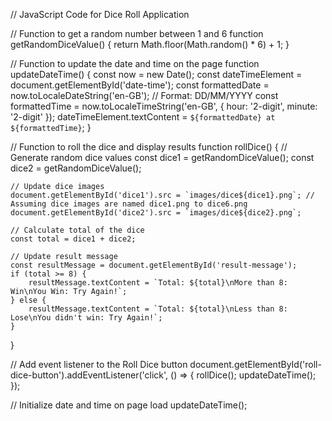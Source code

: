 // JavaScript Code for Dice Roll Application

// Function to get a random number between 1 and 6
function getRandomDiceValue() {
    return Math.floor(Math.random() * 6) + 1;
}

// Function to update the date and time on the page
function updateDateTime() {
    const now = new Date();
    const dateTimeElement = document.getElementById('date-time');
    const formattedDate = now.toLocaleDateString('en-GB'); // Format: DD/MM/YYYY
    const formattedTime = now.toLocaleTimeString('en-GB', { hour: '2-digit', minute: '2-digit' });
    dateTimeElement.textContent = `${formattedDate} at ${formattedTime}`;
}

// Function to roll the dice and display results
function rollDice() {
    // Generate random dice values
    const dice1 = getRandomDiceValue();
    const dice2 = getRandomDiceValue();

    // Update dice images
    document.getElementById('dice1').src = `images/dice${dice1}.png`; // Assuming dice images are named dice1.png to dice6.png
    document.getElementById('dice2').src = `images/dice${dice2}.png`;

    // Calculate total of the dice
    const total = dice1 + dice2;

    // Update result message
    const resultMessage = document.getElementById('result-message');
    if (total >= 8) {
        resultMessage.textContent = `Total: ${total}\nMore than 8: Win\nYou Win: Try Again!`;
    } else {
        resultMessage.textContent = `Total: ${total}\nLess than 8: Lose\nYou didn't win: Try Again!`;
    }
}

// Add event listener to the Roll Dice button
document.getElementById('roll-dice-button').addEventListener('click', () => {
    rollDice();
    updateDateTime();
});

// Initialize date and time on page load
updateDateTime();
